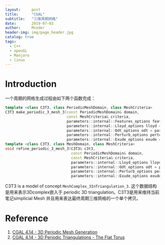 ```yaml
---
layout:     post
title:      "CGAL"
subtitle:   "三维周期网格"
date:       2019-07-03
author:     Mcoder
header-img: img/page_header.jpg
catalog: true
tags:
  - C++
  - openGL
  - Manjaro
  - linux
---
```


# Introduction
一个周期的网格生成过程由如下两个函数完成：

```C++
template <class C3T3, class PeriodicMeshDomain, class MeshCriteria>
C3T3 make_periodic_3_mesh_3(const PeriodicMeshDomain& domain,
                            const MeshCriteria& criteria,
                            parameters::internal::Features_options features = parameters::features(domain),
                            parameters::internal::Lloyd_options lloyd = parameters::no_lloyd(),
                            parameters::internal::Odt_options odt = parameters::no_odt(),
                            parameters::internal::Perturb_options perturb = parameters::perturb(),
                            parameters::internal::Exude_options exude = parameters::exude());
template <class C3T3, class MeshDomain, class MeshCriteria>
void refine_periodic_3_mesh_3(C3T3& c3t3,
                              const PeriodicMeshDomain& domain,
                              const MeshCriteria& criteria,
                              parameters::internal::Lloyd_options lloyd = parameters::no_lloyd(),
                              parameters::internal::Odt_options odt = parameters::no_odt(),
                              parameters::internal::Perturb_options perturb = parameters::perturb(),
                              parameters::internal::Exude_options exude = parameters::exude());
```

C3T3 is a model of concept `MeshComplex_3InTriangulation_3`. 这个数据结构是用来表示3Dcomplex嵌入于 periodic 3D triangulation。C3T3是用来维持当前笔记simplicial Mesh 并且用来表达最终周期三维网格的一个单个拷贝。


# Reference

1. [CGAL 4.14 - 3D Periodic Mesh Generation](https://doc.cgal.org/latest/Periodic_3_mesh_3/index.html#Chapter_3D_Periodic_Mesh_Generation)
2. [CGAL 4.14 - 3D Periodic Triangulations - The Flat Torus](https://doc.cgal.org/latest/Periodic_3_triangulation_3/index.html#title0)